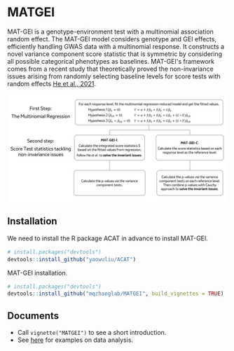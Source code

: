 # MATGEI

MAT-GEI is a genotype-environment test with a multinomial association random effect. The MAT-GEI model considers genotype and GEI effects, efficiently handling GWAS data with a multinomial response. It constructs a novel variance component score statistic that is symmetric by considering all possible categorical phenotypes as baselines. MAT-GEI's framework comes from a recent study that theoretically proved the non-invariance issues arising from randomly selecting baseline levels for score tests with random effects [He et al., 2021](https://pmc.ncbi.nlm.nih.gov/articles/PMC9209005/).

<img src="doc/Figure1.png" alt="Workflow of MATGEI" style="zoom:60%;" />

## Installation
We need to install the R package ACAT in advance to install MAT-GEI.

```r
# install.packages("devtools")
devtools::install_github("yaowuliu/ACAT")
```
MAT-GEI installation.
```r
# install.packages("devtools")
devtools::install_github("mqzhanglab/MATGEI", build_vignettes = TRUE)
```

## Documents

- Call `vignette("MATGEI")` to see a short introduction.
- See [here](https://github.com/mqzhanglab/MATGEI/vignettes) for examples on data analysis. 
